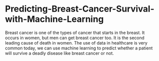 # Predicting-Breast-Cancer-Survival-with-Machine-Learning
Breast cancer is one of the types of cancer that starts in the breast. It occurs in women, but men can get breast cancer too. It is the second leading cause of death in women. The use of data in healthcare is very common today, we can use machine learning to predict whether a patient will survive a deadly disease like breast cancer or not.

